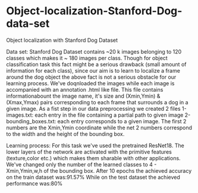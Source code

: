 # Object-localization-Stanford-Dog-data-set

Object localization with Stanford Dog Dataset

Data set: Stanford Dog Dataset contains ~20 k images belonging to 120 classes which makes it ~ 180 images per class.
Though for object classification task this fact might be a serious drawback (small amount of information for each class), 
since our aim is to learn to localize a frame around the dog object the above fact is not a serious obstacle for our learning process.
We've doqnloaded the images while each image is accompanied with an annotation .html like file. 
This file contains informationabount the image name, it's size and (Xmin,Ymin) & (Xmax,Ymax) pairs corresponding to each 
frame that surrounds a dog in a given image. As a fist step in our data preprocessing we created 2 files 1-images.txt: each entry in
the file containing a partial path to given image 2-bounding_boxes.txt: each entry corresponds to a given image. 
The first 2 numbers are the Xmin,Ymin coordinate while the net 2 numbers correspond to the width and the height of the bounding box.

Learning process: 
For this task we've used the pretrained ResNet18. The lower layers of the network are activated with the primitive features 
(texture,color etc.) which makes them sharable with other applications. We've changed only the number of the learned 
classes to 4 - Xmin,Ymin,w,h of the bounding box.
After 10 epochs the achieved accuracy on the train dataset was:91.57%
While on the test dataset the achieved performance was:80%
